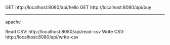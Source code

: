 GET http://localhost:8080/api/hello
GET http://localhost:8080/api/buy

------------------
apache

Read CSV: http://localhost:8080/api/read-csv
Write CSV: http://localhost:8080/api/write-csv